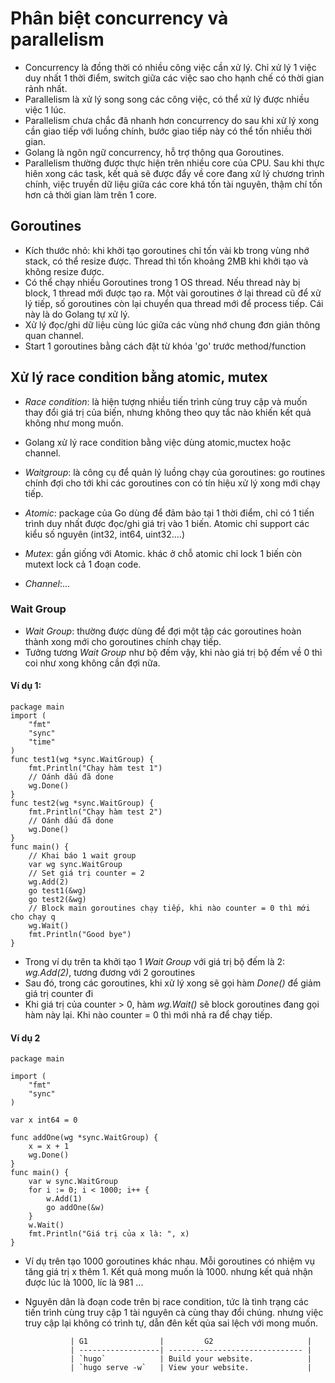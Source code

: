 # Phân biệt concurrency và parallelism
- Concurrency là đồng thời có nhiều công việc cần xử lý. Chỉ xử lý 1 việc duy nhất 1 thời điểm, switch giữa các việc sao cho hạnh chế có thời gian rảnh nhất.
- Parallelism là xử lý song song các công việc, có thể xử lý được nhiều việc 1 lúc.
- Parallelism chưa chắc đã nhanh hơn concurrency do sau khi xử lý xong cần giao tiếp với luồng chính, bước giao tiếp này có thể tốn nhiều thời gian.
- Golang là ngôn ngữ concurrency, hỗ trợ thông qua Goroutines.
- Parallelism thường được thực hiện trên nhiều core của CPU. Sau khi thực hiên xong các task, kết quả sẽ được đẩy về core đang xử lý chương trình chính, việc truyền dữ liệu giữa các core khá tốn tài nguyên, thậm chí tốn hơn cả thời gian làm trên 1 core.

## Goroutines
- Kích thước nhỏ: khi khởi tạo goroutines chỉ tốn vài kb trong vùng nhớ stack, có thể resize được. Thread thì tốn khoảng 2MB khi khởi tạo và không resize được.
- Có thể chạy nhiều Goroutines trong 1 OS thread. Nếu thread này bị block, 1 thread mới được tạo ra. Một vài goroutines ở lại thread cũ để xử lý tiếp, số goroutines còn lại chuyển qua thread mới để process tiếp. Cái này là do Golang tự xử lý.
- Xử lý đọc/ghi dữ liệu cùng lúc giữa các vùng nhớ chung đơn giản thông quan channel.
- Start 1 goroutines bằng cách đặt từ khóa 'go' trước method/function

## Xử lý race condition bằng atomic, mutex
- *Race condition*: là hiện tượng nhiều tiến trình cùng truy cập và muốn thay đổi giá trị của biến, nhưng không theo quy tắc nào khiến kết quả không như mong muốn.
- Golang xử lý race condition bằng việc dùng atomic,muctex hoặc channel.
- *Waitgroup*: là công cụ để quản lý luồng chạy của goroutines: go routines chính đợi cho tới khi các goroutines con có tín hiệu xử lý xong mới chạy tiếp.
- *Atomic*: package của Go dùng để đảm bảo tại 1 thời điểm, chỉ có 1 tiến trình duy nhất được đọc/ghi giá trị vào 1 biến. Atomic chỉ support các kiểu số nguyên (int32, int64, uint32....)

- *Mutex*: gần giống với Atomic. khác ở chỗ atomic chỉ lock 1 biến còn mutext lock cả 1 đoạn code.
- *Channel*:...

### Wait Group
- *Wait Group*: thường được dùng để đợi một tập các goroutines hoàn thành xong mới cho goroutines chính chạy tiếp.
- Tưởng tương *Wait Group* như bộ đếm vậy, khi nào giá trị bộ đếm về 0 thì coi như xong không cần đợi nữa.
#### Ví dụ 1: 
```
package main
import (
	"fmt"
	"sync"
	"time"
)
func test1(wg *sync.WaitGroup) {
	fmt.Println("Chạy hàm test 1")
	// Oánh dấu đã done
	wg.Done()
}
func test2(wg *sync.WaitGroup) {
	fmt.Println("Chạy hàm test 2")
	// Oánh dấu đã done
	wg.Done()
}
func main() {
	// Khai báo 1 wait group
	var wg sync.WaitGroup
	// Set giá trị counter = 2
	wg.Add(2)
	go test1(&wg)
	go test2(&wg)
	// Block main goroutines chạy tiếp, khi nào counter = 0 thì mới cho chạy q
	wg.Wait()
	fmt.Println("Good bye")
}
```
- Trong ví dụ trên ta khởi tạo 1 *Wait Group* với giá trị bộ đếm là 2: *wg.Add(2)*, tương đương  với 2 goroutines
- Sau đó, trong các goroutines, khi xử lý xong sẽ gọi hàm *Done()* để giảm giá trị counter đi
- Khi giá trị của counter > 0, hàm *wg.Wait()* sẽ block goroutines đang gọi hàm này lại. Khi nào counter = 0 thì mới nhả ra để chạy tiếp.
#### Ví dụ 2
```
package main

import (
	"fmt"
	"sync"
)

var x int64 = 0

func addOne(wg *sync.WaitGroup) {
	x = x + 1
	wg.Done()
}
func main() {
	var w sync.WaitGroup
	for i := 0; i < 1000; i++ {
		w.Add(1)
		go addOne(&w)
	}
	w.Wait()
	fmt.Println("Giá trị của x là: ", x)
}
```
- Ví dụ trên tạo 1000 goroutines khác nhau. Mỗi goroutines có nhiệm vụ tăng giá trị x thêm 1. Kết quả mong muốn là 1000. nhưng kết quả nhận được lúc là 1000, líc là 981 ...
- Nguyên dân là đoạn code trên bị race condition, tức là  tình trạng các tiến trình cùng truy cập 1 tài nguyên cà cùng thay đổi chúng. nhưng việc truy cập lại không có trình tự, dẫn đên kết qủa sai lệch với mong muốn.

                | G1                |         G2                     |
                | ------------------| ------------------------------ |
                | `hugo`            | Build your website.            |
                | `hugo serve -w`   | View your website.             |